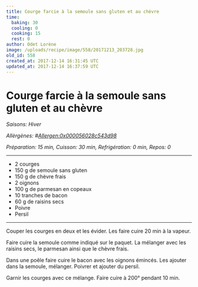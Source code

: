 ```yaml
---
title: Courge farcie à la semoule sans gluten et au chèvre
time:
  baking: 30
  cooling: 0
  cooking: 15
  rest: 0
author: Odet Lorène
image: /uploads/recipe/image/558/20171213_203728.jpg
old_id: 558
created_at: 2017-12-14 16:31:45 UTC
updated_at: 2017-12-14 16:37:59 UTC
---
```


# Courge farcie à la semoule sans gluten et au chèvre

_Saisons: Hiver_

_Allèrgènes: #<Allergen:0x000056028c543d98>_

_Préparation: 15 min, Cuisson: 30 min, Refrigération: 0 min, Repos: 0_

---

- 2 courges
- 150 g de semoule sans gluten
- 150 g de chèvre frais
- 2 oignons
- 100 g de parmesan en copeaux
- 10 tranches de bacon
- 60 g de raisins secs
- Poivre
- Persil

---

Couper les courges en deux et les évider. Les faire cuire 20 min à la vapeur.

Faire cuire la semoule comme indiqué sur le paquet. La mélanger avec les raisins secs, le parmesan ainsi que le chèvre frais.

Dans une poêle faire cuire le bacon avec les oignons émincés. Les ajouter dans la semoule, mélanger. Poivrer et ajouter du persil.

Garnir les courges avec ce mélange. Faire cuire à 200° pendant 10 min.
